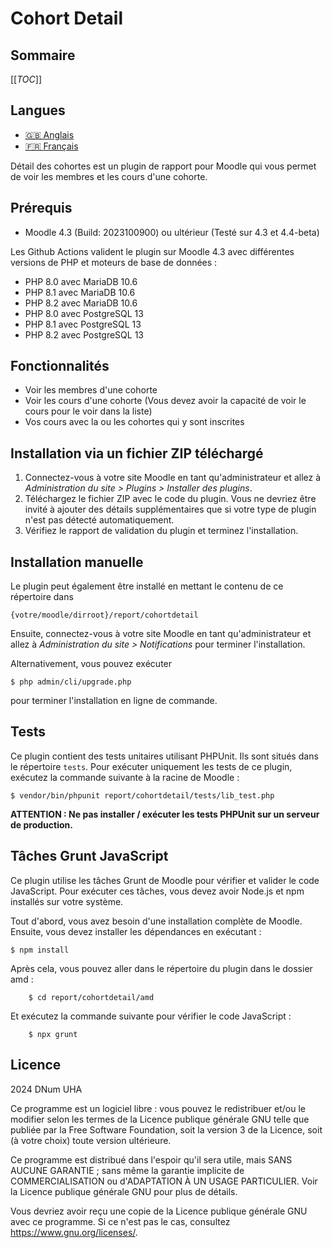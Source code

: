 # Cohort Detail #

## Sommaire ##

[[_TOC_]]

## Langues ##

- [🇬🇧 Anglais](README.md)
- [🇫🇷 Français](README_fr.md)

Détail des cohortes est un plugin de rapport pour Moodle qui vous permet de voir les membres et les cours d'une cohorte.

## Prérequis ##

- Moodle 4.3 (Build: 2023100900) ou ultérieur (Testé sur 4.3 et 4.4-beta)

Les Github Actions valident le plugin sur Moodle 4.3 avec différentes versions de PHP et moteurs de base de données :
- PHP 8.0 avec MariaDB 10.6
- PHP 8.1 avec MariaDB 10.6
- PHP 8.2 avec MariaDB 10.6
- PHP 8.0 avec PostgreSQL 13
- PHP 8.1 avec PostgreSQL 13
- PHP 8.2 avec PostgreSQL 13

## Fonctionnalités ##

- Voir les membres d'une cohorte
- Voir les cours d'une cohorte (Vous devez avoir la capacité de voir le cours pour le voir dans la liste)
- Vos cours avec la ou les cohortes qui y sont inscrites

## Installation via un fichier ZIP téléchargé ##

1. Connectez-vous à votre site Moodle en tant qu'administrateur et allez à _Administration du site > Plugins > Installer des plugins_.
2. Téléchargez le fichier ZIP avec le code du plugin. Vous ne devriez être invité à ajouter des détails supplémentaires que si votre type de plugin n'est pas détecté automatiquement.
3. Vérifiez le rapport de validation du plugin et terminez l'installation.

## Installation manuelle ##

Le plugin peut également être installé en mettant le contenu de ce répertoire dans

    {votre/moodle/dirroot}/report/cohortdetail

Ensuite, connectez-vous à votre site Moodle en tant qu'administrateur et allez à _Administration du site > Notifications_ pour terminer l'installation.

Alternativement, vous pouvez exécuter

    $ php admin/cli/upgrade.php

pour terminer l'installation en ligne de commande.

## Tests ##

Ce plugin contient des tests unitaires utilisant PHPUnit. Ils sont situés dans le répertoire `tests`. Pour exécuter uniquement les tests de ce plugin, exécutez la commande suivante à la racine de Moodle :

    $ vendor/bin/phpunit report/cohortdetail/tests/lib_test.php

**ATTENTION : Ne pas installer / exécuter les tests PHPUnit sur un serveur de production.**

## Tâches Grunt JavaScript ##

Ce plugin utilise les tâches Grunt de Moodle pour vérifier et valider le code JavaScript. Pour exécuter ces tâches, vous devez avoir Node.js et npm installés sur votre système.

Tout d'abord, vous avez besoin d'une installation complète de Moodle. Ensuite, vous devez installer les dépendances en exécutant :

    $ npm install

Après cela, vous pouvez aller dans le répertoire du plugin dans le dossier amd :

        $ cd report/cohortdetail/amd

Et exécutez la commande suivante pour vérifier le code JavaScript :

        $ npx grunt

## Licence ##

2024 DNum UHA

Ce programme est un logiciel libre : vous pouvez le redistribuer et/ou le modifier selon les termes de la Licence publique générale GNU telle que publiée par la Free Software Foundation, soit la version 3 de la Licence, soit (à votre choix) toute version ultérieure.

Ce programme est distribué dans l'espoir qu'il sera utile, mais SANS AUCUNE GARANTIE ; sans même la garantie implicite de COMMERCIALISATION ou d'ADAPTATION À UN USAGE PARTICULIER. Voir la Licence publique générale GNU pour plus de détails.

Vous devriez avoir reçu une copie de la Licence publique générale GNU avec ce programme. Si ce n'est pas le cas, consultez <https://www.gnu.org/licenses/>.
